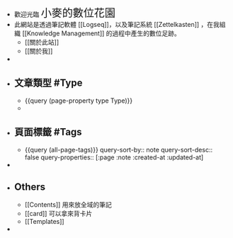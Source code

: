 - 歡迎光臨 <span style="font-size: 24px;" class="text-secondary">小麥的數位花園</span>
- 此網站是透過筆記軟體 [[Logseq]]，以及筆記系統 [[Zettelkasten]] ，在我組織 [[Knowledge Management]] 的過程中產生的數位足跡。
	- [[關於此站]]
	- [[關於我]]
-
- ## 文章類型 #Type
	- {{query (page-property type Type)}}
	-
- ## 頁面標籤 #Tags
	- {{query (all-page-tags)}}
	  query-sort-by:: note
	  query-sort-desc:: false
	  query-properties:: [:page :note :created-at :updated-at]
-
- ## Others
	- [[Contents]] 用來放全域的筆記
	- [[card]] 可以拿來背卡片
	- [[Templates]]
-